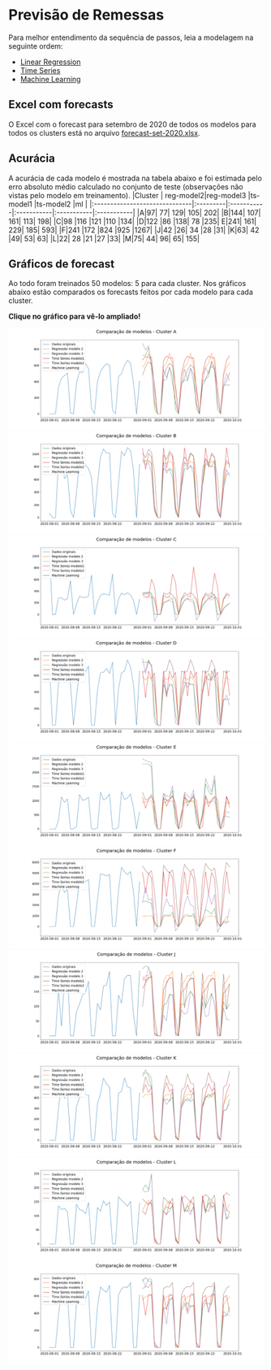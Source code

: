# Previsão de Remessas
Para melhor entendimento da sequência de passos, leia a modelagem na seguinte ordem:
- [Linear Regression](<Linear Regression.ipynb>)
- [Time Series](<Time Series.ipynb>)
- [Machine Learning ](<Machine Learning.ipynb>)

## Excel com forecasts
O Excel com o forecast para setembro de 2020 de todos os modelos para todos os clusters está no arquivo [forecast-set-2020.xlsx](forecast-set-2020.xlsx).

## Acurácia
A acurácia de cada modelo é mostrada na tabela abaixo e foi estimada pelo erro absoluto médio calculado no conjunto de teste (observações não vistas pelo modelo em treinamento).
|Cluster                       | reg-model2|reg-model3 |ts-model1 |ts-model2 |ml |
|:------------------------------|:---------|:-----------|:-----------|:-----------|:-----------|
|A|97|	77|	129|	105|	202|
|B|144|	107|	161|	113|	198|
|C|98	|116	|121	|110	|134|
|D|122	|86	|138|	78	|235|
E|241|	161|	229|	185|	593|
|F|241	|172	|824	|925	|1267|
|J|42	|26|	34	|28	|31|
|K|63|	42	|49|	53|	63|
|L|22|	28	|21	|27	|33|
|M|75|	44|	96|	65|	155|



## Gráficos de forecast
Ao todo foram treinados 50 modelos: 5 para cada cluster. Nos gráficos abaixo estão comparados os forecasts feitos por cada modelo para cada cluster.

**Clique no gráfico para vê-lo ampliado!**

<img src='graficos/A-comparacao.png'>
<img src='graficos/B-comparacao.png'>
<img src='graficos/C-comparacao.png'>
<img src='graficos/D-comparacao.png'>
<img src='graficos/E-comparacao.png'>
<img src='graficos/F-comparacao.png'>
<img src='graficos/J-comparacao.png'>
<img src='graficos/K-comparacao.png'>
<img src='graficos/L-comparacao.png'>
<img src='graficos/M-comparacao.png'>

